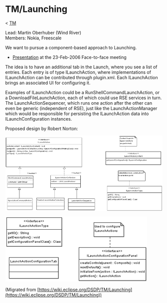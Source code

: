 

TM/Launching
============

< [TM](./TM "TM")

Lead: Martin Oberhuber (Wind River)  
Members: Nokia, Freescale

We want to pursue a component-based approach to Launching.

*   [Presentation](https://www.eclipse.org/downloads/download.php?file=/dsdp/tm/presentations/2006-2-23_Toronto_TM_LaunchActions.ppt) at the 23-Feb-2006 Face-to-face meeting

The idea is to have an additional tab in the Launch, where you see a list of entries. Each entry is of type ILaunchAction, where implementations of ILaunchAction can be contributed through plugin.xml. Each ILaunchAction brings an associated UI for configuring it.

Examples of ILaunchAction could be a RunShellCommandLaunchAction, or a DownloadFileLaunchAction, each of which could use RSE services in turn. The LaunchActionSequencer, which runs one action after the other can even be generic (independent of RSE), just like the LaunchActionManager which would be responsible for persisting the ILaunchAction data into ILaunchConfiguration instances.

Proposed design by Robert Norton:

![Media:LaunchActions.png](./images/LaunchActions.png)

![Media:LaunchActionUI.png](./images/LaunchActionUI.png)


(Migrated from [https://wiki.eclipse.org/DSDP/TM/Launching](https://wiki.eclipse.org/DSDP/TM/Launching))
